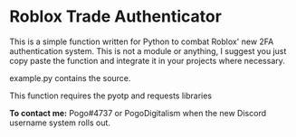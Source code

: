 # Roblox Trade Authenticator

This is a simple function written for Python to combat Roblox' new 2FA authentication system. This is not a module or anything, I suggest you just copy paste the function and integrate it in your projects where necessary.

example.py contains the source.

This function requires the pyotp and requests libraries 

**To contact me:**
Pogo#4737 or PogoDigitalism when the new Discord username system rolls out.
